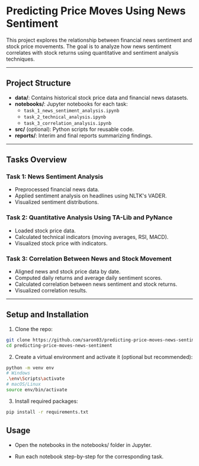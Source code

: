 # Predicting Price Moves Using News Sentiment

This project explores the relationship between financial news sentiment and stock price movements. The goal is to analyze how news sentiment correlates with stock returns using quantitative and sentiment analysis techniques.

---

## Project Structure

- **data/**: Contains historical stock price data and financial news datasets.
- **notebooks/**: Jupyter notebooks for each task:
  - `task_1_news_sentiment_analysis.ipynb`
  - `task_2_technical_analysis.ipynb`
  - `task_3_correlation_analysis.ipynb`
- **src/** (optional): Python scripts for reusable code.
- **reports/**: Interim and final reports summarizing findings.

---

## Tasks Overview

### Task 1: News Sentiment Analysis
- Preprocessed financial news data.
- Applied sentiment analysis on headlines using NLTK's VADER.
- Visualized sentiment distributions.

### Task 2: Quantitative Analysis Using TA-Lib and PyNance
- Loaded stock price data.
- Calculated technical indicators (moving averages, RSI, MACD).
- Visualized stock price with indicators.

### Task 3: Correlation Between News and Stock Movement
- Aligned news and stock price data by date.
- Computed daily returns and average daily sentiment scores.
- Calculated correlation between news sentiment and stock returns.
- Visualized correlation results.

---

## Setup and Installation

1. Clone the repo:

```bash
git clone https://github.com/saron03/predicting-price-moves-news-sentiment.git
cd predicting-price-moves-news-sentiment
```

2. Create a virtual environment and activate it (optional but recommended):

```bash
python -m venv env
# Windows
.\env\Scripts\activate
# macOS/Linux
source env/bin/activate
```

3. Install required packages:

```bash
pip install -r requirements.txt
```

## Usage

- Open the notebooks in the notebooks/ folder in Jupyter.

- Run each notebook step-by-step for the corresponding task.

